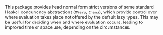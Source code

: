 This package provides head normal form strict versions of some
standard Haskell concurrency abstractions (`MVars`, `Chans`),
which provide control over where evaluation takes place
not offered by the default lazy types.
This may be useful for deciding when and where evaluation occurs,
leading to improved time or space use, depending on the circumstances.

